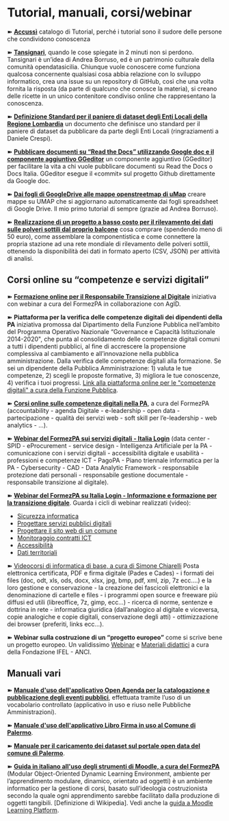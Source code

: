 # Tutorial, manuali, corsi/webinar

➽ [**Accussì**](http://accussi.opendatasicilia.it/) catalogo di Tutorial, perché i tutorial sono il sudore delle persone che condividono conoscenza

➽ [**Tansignari**](http://tansignari.opendatasicilia.it/), quando le cose spiegate in 2 minuti non si perdono. Tansignari è un’idea di Andrea Borruso, ed è un patrimonio culturale della comunità opendatasicilia. Chiunque vuole conoscere come funziona qualcosa concernente qualsiasi cosa abbia relazione con lo sviluppo informatico, crea una issue su un repository di GitHub, così che una volta fornita la risposta (da parte di qualcuno che conosce la materia), si creano delle ricette in un unico contenitore condiviso online che rappresentano la conoscenza.

➽ [**Definizione Standard per il paniere di dataset degli Enti Locali della Regione Lombardia**](https://definizione-standard-paniere-dataset-enti-locali.readthedocs.io/) un documento che definisce uno standard per il paniere di dataset da pubblicare da parte degli Enti Locali (ringraziamenti a Daniele Crespi).

➽ [**Pubblicare documenti su “Read the Docs” utilizzando Google doc e il componente aggiuntivo GGeditor**](http://googledocs.readthedocs.io/) un componente aggiuntivo (GGeditor) per facilitare la vita a chi vuole pubblicare documenti su Read the Docs o Docs Italia. GGeditor esegue il «commit» sul progetto Github direttamente da Google doc.

➽ [**Dai fogli di GoogleDrive alle mappe openstreetmap di uMap**](http://cirospat.readthedocs.io/it/latest/tutorial-googledrive-to-umap.html) creare mappe su UMAP che si aggiornano automaticamente dai fogli spreadsheet di Google Drive. Il mio primo tutorial di sempre (grazie ad Andrea Borruso).

➽ [**Realizzazione di un progetto a basso costo per il rilevamento dei dati sulle polveri sottili dal proprio balcone**](https://medium.com/@cirospat/realizzazione-di-un-progetto-low-cost-per-il-rilevamento-dati-delle-polveri-sottili-dal-proprio-e85188d9ad0) cosa comprare (spendendo meno di 50 euro), come assemblare la componentistica e come connettere la propria stazione ad una rete mondiale di rilevamento delle polveri sottili, ottenendo la disponibilità dei dati in formato aperto (CSV, JSON) per attività di analisi.


## Corsi online su “competenze e servizi digitali”

➽ [**Formazione online per il Responsabile Transizione al Digitale**](https://cirospat.readthedocs.io/it/latest/responsabile_transizione_digitale.html#formazione-rtd) iniziativa con webinar a cura del FormezPA in collaborazione con AgID.

➽ **Piattaforma per la verifica delle competenze digitali dei dipendenti della PA** iniziativa promossa dal Dipartimento della Funzione Pubblica nell’ambito del Programma Operativo Nazionale “Governance e Capacità Istituzionale 2014-2020", che punta al consolidamento delle competenze digitali comuni a tutti i dipendenti pubblici, al fine di accrescere la propensione complessiva al cambiamento e all’innovazione nella pubblica amministrazione. Dalla verifica delle competenze digitali alla formazione. Se sei un dipendente della Pubblica Amministrazione: 1) valuta le tue competenze, 2) scegli le proposte formative, 3) migliora le tue conoscenze, 4) verifica i tuoi progressi. [Link alla piattaforma online per le "competenze digitali" a cura della Funzione Pubblica](http://www.competenzedigitali.gov.it/).

➽ [**Corsi online sulle competenze digitali nella PA**](http://formazione.formez.it/content/corsi-online-competenze-digitali), a cura del FormezPA (accountability - agenda Digitale - e-leadership - open data - partecipazione - qualità dei servizi web - soft skill per l’e-leadership - web analytics - ...).

➽ [**Webinar del FormezPA sui servizi digitali - Italia Login**](http://eventipa.formez.it/progetto-formez-dettaglio-ms/17436) (data center - SPID - eProcurement - service design - Intelligenza Artificiale per la PA - comunicazione con i servizi digitali - accessibilità digitale e usabilità - professioni e competenze ICT - PagoPA - Piano triennale informatica per la PA - Cybersecurity - CAD - Data Analytic Framework - responsabile protezione dati personali - responsabile gestione documentale - responsabile transizione al digitale).

➽ [**Webinar del FormezPA su Italia Login - Informazione e formazione per la transizione digitale**](https://www.agid.gov.it/it/agenzia/progetti-pon-governance/italia-login-casa-del-cittadino/informazione-formazione-transizione-digitale). Guarda i cicli di webinar realizzati (video):

- [Sicurezza informatica](https://www.youtube.com/playlist?list=PLd5bJJul8c5pMzDz4gEAFAytR77d2eXnc)
- [Progettare servizi pubblici digitali](https://www.youtube.com/playlist?list=PLd5bJJul8c5pkMRmqEA7cEP0yqVGu9qyi) 
- [Progettare il sito web di un comune](https://www.youtube.com/playlist?list=PLd5bJJul8c5ojYDiFTprGKVnBS3wLerj-) 
- [Monitoraggio contratti ICT](https://www.youtube.com/playlist?list=PLd5bJJul8c5q00uEQVZjnSscAsbKjUftt) 
- [Accessibilità](https://www.youtube.com/playlist?list=PLd5bJJul8c5ockYAymE70JKYtq9HHp5z9) 
- [Dati territoriali](http://eventipa.formez.it/node/316784)

➽ [Videocorsi di informatica di base, a cura di Simone Chiarelli](https://www.youtube.com/playlist?list=PLnc9N-ztTF5fxGBBYR1JDpd_VoAyJ_H2p) Posta elettronica certificata, PDF e firma digitale (Pades e Cades) - i formati dei files (doc, odt, xls, ods, docx, xlsx, jpg, bmp, pdf, xml, zip, 7z ecc….) e la loro gestione e conservazione - la creazione dei fascicoli elettronici e la denominazione di cartelle e files - i programmi open source e freeware più diffusi ed utili (libreoffice, 7z, gimp, ecc…) - ricerca di norme, sentenze e dottrina in rete - informatica giuridica (dall’analogico al digitale e viceversa, copie analogiche e copie digitali, conservazione degli atti) - ottimizzazione dei browser (preferiti, links ecc…).

➽ **Webinar sulla costruzione di un “progetto europeo”** come si scrive bene un progetto europeo. Un validissimo [Webinar](https://www.fondazioneifel.it/documenti-e-pubblicazioni/item/9640-video-come-si-scrive-bene-un-progetto-europeo) e [Materiali didattici](https://www.fondazioneifel.it/documenti-e-pubblicazioni/item/9639-slide-come-si-scrive-bene-un-progetto-europeo) a cura della Fondazione IFEL - ANCI.
 
## Manuali vari
➽ [**Manuale d'uso dell'applicativo Open Agenda per la catalogazione e pubblicazione degli eventi pubblici**](http://manuale-openagenda.readthedocs.io/), effettuata tramite l’uso di un vocabolario controllato (applicativo in uso e riuso nelle Pubbliche Amministrazioni).

➽ [**Manuale d'uso dell'applicativo Libro Firma in uso al Comune di Palermo**](https://manuale-libro-firma-2-0.readthedocs.io/).

➽ [**Manuale per il caricamento dei dataset sul portale open data del comune di Palermo**](http://upload-dataset-comunepalermo.readthedocs.io/).

➽ [**Guida in italiano all'uso degli strumenti di Moodle, a cura del FormezPA**](https://cirospat.readthedocs.io/it/latest/come-usare-Moodle.html) (Modular Object-Oriented Dynamic Learning Environment, ambiente per l’apprendimento modulare, dinamico, orientato ad oggetti) è un ambiente informatico per la gestione di corsi, basato sull’ideologia costruzionista secondo la quale ogni apprendimento sarebbe facilitato dalla produzione di oggetti tangibili. [Definizione di Wikipedia]. Vedi anche la [guida a Moodle Learning Platform](https://www.html.it/guide/moodle-learning-platform-la-guida/).



